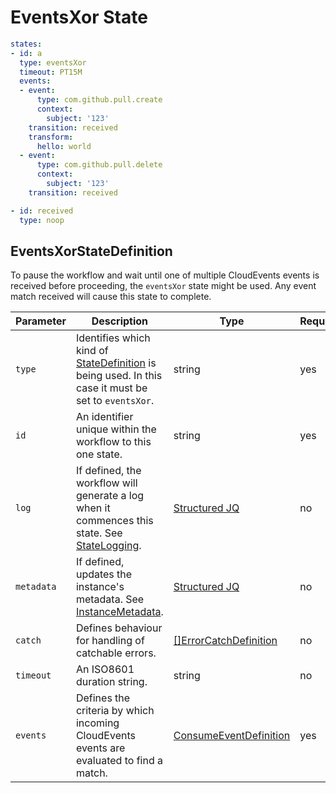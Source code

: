 # EventsXor State 

```yaml
states:
- id: a
  type: eventsXor
  timeout: PT15M
  events:
  - event:
      type: com.github.pull.create
      context:
        subject: '123'
    transition: received
    transform:
      hello: world
  - event:
      type: com.github.pull.delete
      context:
        subject: '123'
    transition: received

- id: received
  type: noop
```

## EventsXorStateDefinition 

To pause the workflow and wait until one of multiple CloudEvents events is received before proceeding, the `eventsXor` state might be used. Any event match received will cause this state to complete.

| Parameter | Description | Type | Required |
| --- | --- | --- | --- |
| `type` | Identifies which kind of [StateDefinition](./states.md) is being used. In this case it must be set to `eventsXor`. | string | yes | 
| `id` | An identifier unique within the workflow to this one state. | string | yes |
| `log` | If defined, the workflow will generate a log when it commences this state. See [StateLogging](./logging.md). | [Structured JQ](../instance-data/structured-jx.md) | no |
| `metadata` | If defined, updates the instance's metadata. See [InstanceMetadata](./metadata.md). | [Structured JQ](../instance-data/structured-jx.md) | no |
| `catch` | Defines behaviour for handling of catchable errors.  | [[]ErrorCatchDefinition](/spec/workflow-yaml/errors/#errorcatchdefinition) | no |
| `timeout` | An ISO8601 duration string. | string | no |
| `events` | Defines the criteria by which incoming CloudEvents events are evaluated to find a match. | [ConsumeEventDefinition](./consume-event.md#consumeeventdefinition) | yes |
